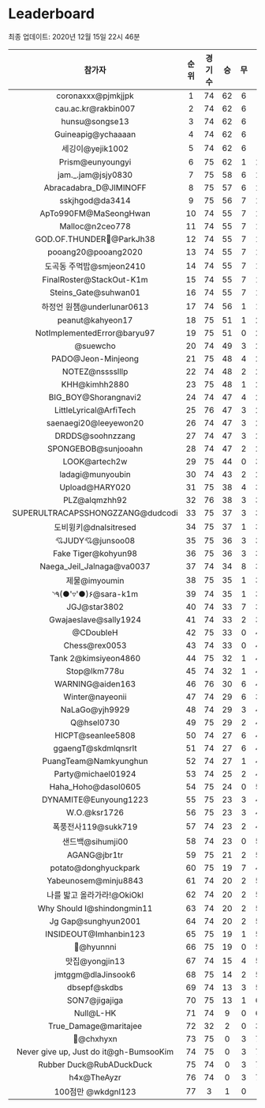 # Leaderboard
최종 업데이트: 2020년 12월 15일 22시 46분




| 참가자 | 순위 | 경기수 | 승 | 무 | 패 | 승점 |
|:---:|:---:|:---:|:---:|:---:|:---:|:---:|
| coronaxxx@pjmkjjpk | 1 | 74 | 62 | 6 | 6 | 192 |
| cau.ac.kr@rakbin007 | 2 | 74 | 62 | 6 | 6 | 192 |
| hunsu@songse13 | 3 | 74 | 62 | 6 | 6 | 192 |
| Guineapig@ychaaaan | 4 | 74 | 62 | 6 | 6 | 192 |
| 세깅이@yejik1002 | 5 | 74 | 62 | 6 | 6 | 192 |
| Prism@eunyoungyi | 6 | 75 | 62 | 1 | 12 | 187 |
| jam._.jam@jsjy0830 | 7 | 75 | 58 | 6 | 11 | 180 |
| Abracadabra_D@JIMINOFF | 8 | 75 | 57 | 6 | 12 | 177 |
| sskjhgod@da3414 | 9 | 75 | 56 | 7 | 12 | 175 |
| ApTo990FM@MaSeongHwan | 10 | 74 | 55 | 7 | 12 | 172 |
| Malloc@n2ceo778 | 11 | 74 | 55 | 7 | 12 | 172 |
| GOD.OF.THUNDER:muscle:@ParkJh38 | 12 | 74 | 55 | 7 | 12 | 172 |
| pooang20@pooang2020 | 13 | 74 | 55 | 7 | 12 | 172 |
| 도곡동 주먹밥@smjeon2410 | 14 | 74 | 55 | 7 | 12 | 172 |
| FinalRoster@StackOut-K1m | 15 | 74 | 55 | 7 | 12 | 172 |
| Steins_Gate@suhwan01 | 16 | 74 | 55 | 7 | 12 | 172 |
| 하정언 원챔@underlunar0613 | 17 | 74 | 56 | 1 | 17 | 169 |
| peanut@kahyeon17 | 18 | 75 | 51 | 1 | 23 | 154 |
| NotImplementedError@baryu97 | 19 | 75 | 51 | 0 | 24 | 153 |
| @suewcho | 20 | 74 | 49 | 3 | 22 | 150 |
| PADO@Jeon-Minjeong | 21 | 75 | 48 | 4 | 23 | 148 |
| NOTEZ@nsssslllp | 22 | 74 | 48 | 2 | 24 | 146 |
| KHH@kimhh2880 | 23 | 75 | 48 | 1 | 26 | 145 |
| BIG_BOY@Shorangnavi2 | 24 | 74 | 47 | 4 | 23 | 145 |
| LittleLyrical@ArfiTech | 25 | 76 | 47 | 3 | 26 | 144 |
| saenaegi20@leeyewon20 | 26 | 74 | 47 | 3 | 24 | 144 |
| DRDDS@soohnzzang | 27 | 74 | 47 | 3 | 24 | 144 |
| SPONGEBOB@sunjooahn | 28 | 74 | 47 | 2 | 25 | 143 |
| LOOK@artech2w | 29 | 75 | 44 | 0 | 31 | 132 |
| ladagi@munyoubin | 30 | 74 | 43 | 2 | 29 | 131 |
| Upload@HARY020 | 31 | 75 | 38 | 4 | 33 | 118 |
| PLZ@alqmzhh92 | 32 | 76 | 38 | 3 | 35 | 117 |
| SUPERULTRACAPSSHONGZZANG@dudcodi | 33 | 75 | 37 | 3 | 35 | 114 |
| 도비윙키@dnalsitresed | 34 | 75 | 37 | 1 | 37 | 112 |
| 💘JUDY💘@junsoo08 | 35 | 75 | 36 | 3 | 36 | 111 |
| Fake Tiger@kohyun98 | 36 | 75 | 36 | 3 | 36 | 111 |
| Naega_Jeil_Jalnaga@va0037 | 37 | 74 | 34 | 8 | 32 | 110 |
| 제물@imyoumin | 38 | 75 | 35 | 1 | 39 | 106 |
| ◝٩(●'▿'●)۶@sara-k1m | 39 | 74 | 35 | 1 | 38 | 106 |
| JGJ@star3802 | 40 | 74 | 33 | 7 | 34 | 106 |
| Gwajaeslave@sally1924 | 41 | 74 | 33 | 2 | 39 | 101 |
| @CDoubleH | 42 | 75 | 33 | 0 | 42 | 99 |
| Chess@rex0053 | 43 | 74 | 33 | 0 | 41 | 99 |
| Tank 2@kimsiyeon4860 | 44 | 75 | 32 | 1 | 42 | 97 |
| Stop@lkm778u | 45 | 74 | 32 | 1 | 41 | 97 |
| WARNING@aiden163 | 46 | 76 | 30 | 6 | 40 | 96 |
| Winter@nayeonii | 47 | 74 | 29 | 6 | 39 | 93 |
| NaLaGo@yjh9929 | 48 | 74 | 29 | 3 | 42 | 90 |
| Q@hsel0730 | 49 | 75 | 29 | 2 | 44 | 89 |
| HICPT@seanlee5808 | 50 | 74 | 27 | 6 | 41 | 87 |
| ggaengT@skdmlqnsrlt | 51 | 74 | 27 | 6 | 41 | 87 |
| PuangTeam@Namkyunghun | 52 | 74 | 27 | 1 | 46 | 82 |
| Party@michael01924 | 53 | 74 | 25 | 2 | 47 | 77 |
| Haha_Hoho@dasol0605 | 54 | 75 | 24 | 0 | 51 | 72 |
| DYNAMITE@Eunyoung1223 | 55 | 75 | 23 | 3 | 49 | 72 |
| W.O.@ksr1726 | 56 | 75 | 23 | 3 | 49 | 72 |
| 폭풍전사119@sukk719 | 57 | 74 | 23 | 2 | 49 | 71 |
| 샌드백@sihumji00 | 58 | 74 | 23 | 0 | 51 | 69 |
| AGANG@jbr1tr | 59 | 75 | 21 | 2 | 52 | 65 |
| potato@donghyuckpark | 60 | 75 | 19 | 7 | 49 | 64 |
| Yabeunosem@minju8843 | 61 | 74 | 20 | 2 | 52 | 62 |
| 나를 밟고 올라가라!@OkiOkl | 62 | 74 | 20 | 2 | 52 | 62 |
| Why Should I@shindongmin11 | 63 | 74 | 20 | 2 | 52 | 62 |
| Jg Gap@sunghyun2001 | 64 | 74 | 20 | 2 | 52 | 62 |
| INSIDEOUT@Imhanbin123 | 65 | 75 | 19 | 1 | 55 | 58 |
| 🥔@hyunnni | 66 | 75 | 19 | 0 | 56 | 57 |
| 맛집@yongjin13 | 67 | 74 | 15 | 4 | 55 | 49 |
| jmtggm@dlaJinsook6 | 68 | 75 | 14 | 2 | 59 | 44 |
| dbsepf@skdbs | 69 | 74 | 13 | 3 | 58 | 42 |
| SON7@jigajiga | 70 | 75 | 13 | 1 | 61 | 40 |
| Null@L-HK | 71 | 74 | 9 | 0 | 65 | 27 |
| True_Damage@maritajee | 72 | 32 | 2 | 0 | 30 | 6 |
| 👑@chxhyxn | 73 | 75 | 0 | 3 | 72 | 3 |
| Never give up, Just do it@gh-BumsooKim | 74 | 75 | 0 | 3 | 72 | 3 |
| Rubber Duck@RubADuckDuck | 75 | 74 | 0 | 3 | 71 | 3 |
| h4x@TheAyzr | 76 | 74 | 0 | 3 | 71 | 3 |
| 100점만 @wkdgnl123 | 77 | 3 | 1 | 0 | 2 | 3 |